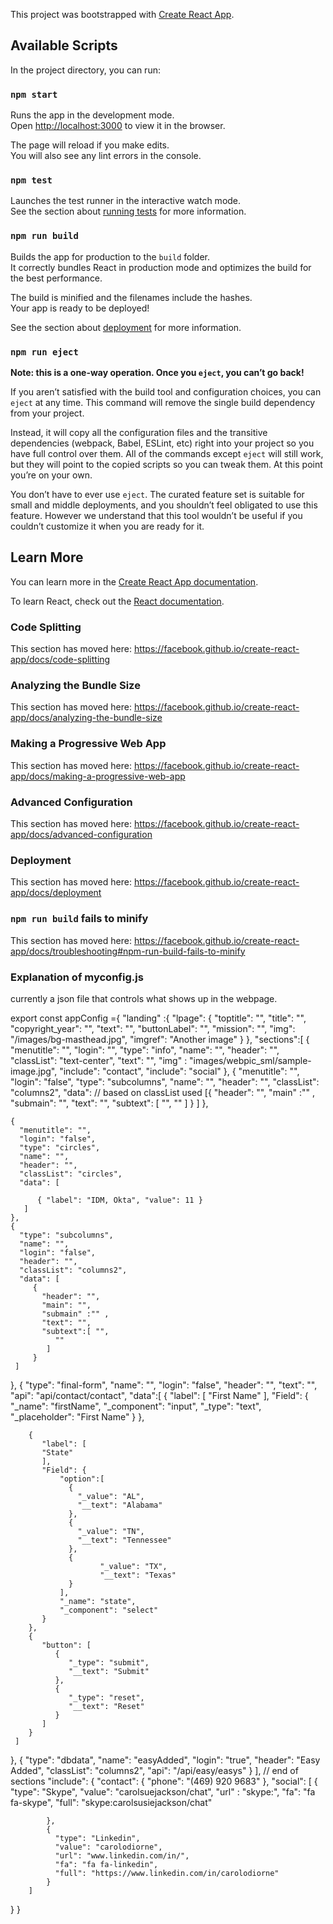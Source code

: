 This project was bootstrapped with [Create React App](https://github.com/facebook/create-react-app).

## Available Scripts

In the project directory, you can run:

### `npm start`

Runs the app in the development mode.<br />
Open [http://localhost:3000](http://localhost:3000) to view it in the browser.

The page will reload if you make edits.<br />
You will also see any lint errors in the console.

### `npm test`

Launches the test runner in the interactive watch mode.<br />
See the section about [running tests](https://facebook.github.io/create-react-app/docs/running-tests) for more information.

### `npm run build`

Builds the app for production to the `build` folder.<br />
It correctly bundles React in production mode and optimizes the build for the best performance.

The build is minified and the filenames include the hashes.<br />
Your app is ready to be deployed!

See the section about [deployment](https://facebook.github.io/create-react-app/docs/deployment) for more information.

### `npm run eject`

**Note: this is a one-way operation. Once you `eject`, you can’t go back!**

If you aren’t satisfied with the build tool and configuration choices, you can `eject` at any time. This command will remove the single build dependency from your project.

Instead, it will copy all the configuration files and the transitive dependencies (webpack, Babel, ESLint, etc) right into your project so you have full control over them. All of the commands except `eject` will still work, but they will point to the copied scripts so you can tweak them. At this point you’re on your own.

You don’t have to ever use `eject`. The curated feature set is suitable for small and middle deployments, and you shouldn’t feel obligated to use this feature. However we understand that this tool wouldn’t be useful if you couldn’t customize it when you are ready for it.

## Learn More

You can learn more in the [Create React App documentation](https://facebook.github.io/create-react-app/docs/getting-started).

To learn React, check out the [React documentation](https://reactjs.org/).

### Code Splitting

This section has moved here: https://facebook.github.io/create-react-app/docs/code-splitting

### Analyzing the Bundle Size

This section has moved here: https://facebook.github.io/create-react-app/docs/analyzing-the-bundle-size

### Making a Progressive Web App

This section has moved here: https://facebook.github.io/create-react-app/docs/making-a-progressive-web-app

### Advanced Configuration

This section has moved here: https://facebook.github.io/create-react-app/docs/advanced-configuration

### Deployment

This section has moved here: https://facebook.github.io/create-react-app/docs/deployment

### `npm run build` fails to minify

This section has moved here: https://facebook.github.io/create-react-app/docs/troubleshooting#npm-run-build-fails-to-minify


### Explanation of myconfig.js

currently a json file that controls what shows up in the webpage.


export const appConfig ={
  "landing" :{
    "lpage": {
      "toptitle": "",
      "title": "",
      "copyright_year": "",
      "text": "",
      "buttonLabel": "",
      "mission": "",
      "img": "/images/bg-masthead.jpg",
      "imgref": "Another image"
    }
  },
  "sections":[
    {
     "menutitle": "",
     "login": "",
     "type": "info",
     "name": "",
     "header": "",
     "classList": "text-center",
     "text": "",
     "img" : "images/webpic_sml/sample-image.jpg",
     "include": "contact",
     "include": "social"
    },
    {
      "menutitle": "",
      "login": "false",
      "type": "subcolumns",
      "name": "",
      "header": "",
      "classList": "columns2",
      "data": // based on classList used
          [{
            "header": "",
            "main" :"" ,
            "submain": "",
            "text": "",
            "subtext": [
              "",
              ""
            ]
          }
      ]
    },

    {
      "menutitle": "",
      "login": "false",
      "type": "circles",
      "name": "",
      "header": "",
      "classList": "circles",
      "data": [

          { "label": "IDM, Okta", "value": 11 }
       ]
    },
    {
      "type": "subcolumns",
      "name": "",
      "login": "false",
      "header": "",
      "classList": "columns2",
      "data": [
         {
           "header": "",
           "main": "",
           "submain" :"" ,
           "text": "",
           "subtext":[ "",
              ""
            ]
         }
     ]
   },
   {
     "type": "final-form",
     "name": "",
     "login": "false",
     "header": "",
     "text": "",
     "api": "api/contact/contact",
     "data":[
        {
          "label": [
             "First Name"
          ],
          "Field": {
             "_name": "firstName",
             "_component": "input",
             "_type": "text",
             "_placeholder": "First Name"
          }
        },

        {
           "label": [
           "State"
           ],
           "Field": {
               "option":[
                 {
                   "_value": "AL",
                   "__text": "Alabama"
                 },
                 {
                   "_value": "TN",
                   "__text": "Tennessee"
                 },
                 {
                        "_value": "TX",
                        "__text": "Texas"
                 }
               ],
               "_name": "state",
               "_component": "select"
           }
        },
        {
           "button": [
              {
                 "_type": "submit",
                 "__text": "Submit"
              },
              {
                 "_type": "reset",
                 "__text": "Reset"
              }
           ]
        }
     ]
   },
   {
     "type": "dbdata",
     "name": "easyAdded",
     "login": "true",
     "header": "Easy Added",
     "classList": "columns2",
     "api": "/api/easy/easys"
  }
  ], // end of sections
  "include":
  {
      "contact":
        {
          "phone": "(469) 920 9683"
        },
      "social":
        [
            {
              "type": "Skype",
              "value": "carolsuejackson/chat",
              "url" : "skype:",
              "fa": "fa fa-skype",
              "full": "skype:carolsusiejackson/chat"

            },
            {
              "type": "Linkedin",
              "value": "carolodiorne",
              "url": "www.linkedin.com/in/",
              "fa": "fa fa-linkedin",
              "full": "https://www.linkedin.com/in/carolodiorne"
            }
        ]
  }
}

